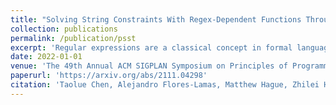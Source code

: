 ```yaml
---
title: "Solving String Constraints With Regex-Dependent Functions Through Transducers With Priorities And Variables"
collection: publications
permalink: /publication/psst
excerpt: 'Regular expressions are a classical concept in formal language theory. Regular expressions in programming languages (RegEx) such as JavaScript, feature non-standard semantics of operators (e.g. greedy/lazy Kleene star), as well as additional features such as capturing groups and references. While symbolic execution of programs containing RegExes appeals to string solvers natively supporting important features of RegEx, such a string solver is hitherto missing. In this paper, we propose the first string theory and string solver that natively provides such support. The key idea of our string solver is to introduce a new automata model, called prioritized streaming string transducers (PSST), to formalize the semantics of RegEx-dependent string functions. PSSTs combine priorities, which have previously been introduced in prioritized finite-state automata to capture greedy/lazy semantics, with string variables as in streaming string transducers to model capturing groups. We validate the consistency of the formal semantics with the actual JavaScript semantics by extensive experiments. Furthermore, to solve the string constraints, we show that PSSTs enjoy nice closure and algorithmic properties, in particular, the regularity-preserving property (i.e., pre-images of regular constraints under PSSTs are regular), and introduce a sound sequent calculus that exploits these properties and performs propagation of regular constraints by means of taking post-images or pre-images. Although the satisfiability of the string constraint language is generally undecidable, we show that our approach is complete for the so-called straightline fragment. We evaluate the performance of our string solver on over 195 000 string constraints generated from an open-source RegEx library. The experimental results show the efficacy of our approach, drastically improving the existing methods (via symbolic execution) in both precision and efficiency'
date: 2022-01-01
venue: 'The 49th Annual ACM SIGPLAN Symposium on Principles of Programming Languages (POPL)'
paperurl: 'https://arxiv.org/abs/2111.04298'
citation: 'Taolue Chen, Alejandro Flores-Lamas, Matthew Hague, Zhilei Han, Denghang Hu, Shuanglong Kan, Anthony W. Lin, Philipp R ̈ummer, and Zhilin Wu. 2022. Solving String Constraints with Regex-Dependent Functions through Transducers with Priorities and Variables. Proc. ACM Program. Lang. 6, POPL, Article 45 (January 2022), 45 pages. https://doi.org/10.1145/3498707'
---
```

